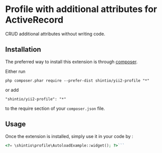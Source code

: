 Profile with additional attributes for ActiveRecord
===================================================
CRUD additional attributes without writing code.

Installation
------------

The preferred way to install this extension is through [composer](http://getcomposer.org/download/).

Either run

```
php composer.phar require --prefer-dist shintio/yii2-profile "*"
```

or add

```
"shintio/yii2-profile": "*"
```

to the require section of your `composer.json` file.


Usage
-----

Once the extension is installed, simply use it in your code by  :

```php
<?= \shintio\profile\AutoloadExample::widget(); ?>```